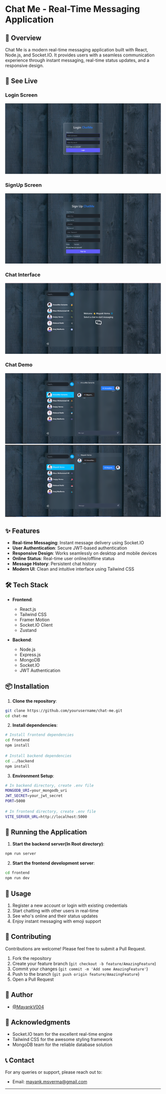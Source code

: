 # Chat Me - Real-Time Messaging Application


## 🚀 Overview

Chat Me is a modern real-time messaging application built with React, Node.js, and Socket.IO. It provides users with a seamless communication experience through instant messaging, real-time status updates, and a responsive design.

## 👀 See Live

### Login Screen
![Login Screen](screenshots/login.png)
### SignUp Screen
![SignUp Screen](screenshots/signup.png)

### Chat Interface
![Chat Interface](screenshots/chat.png)

### Chat Demo
![Chat Interface](screenshots/chat1.png) ![Chat Interface](screenshots/chat2.png)


## ✨ Features

- **Real-time Messaging**: Instant message delivery using Socket.IO
- **User Authentication**: Secure JWT-based authentication
- **Responsive Design**: Works seamlessly on desktop and mobile devices
- **Online Status**: Real-time user online/offline status
- **Message History**: Persistent chat history
- **Modern UI**: Clean and intuitive interface using Tailwind CSS


## 🛠️ Tech Stack

- **Frontend**:
  - React.js
  - Tailwind CSS
  - Framer Motion
  - Socket.IO Client
  - Zustand

- **Backend**:
  - Node.js
  - Express.js
  - MongoDB
  - Socket.IO
  - JWT Authentication

## 📦 Installation

1. **Clone the repository**:
```bash
git clone https://github.com/yourusername/chat-me.git
cd chat-me
```

2. **Install dependencies**:
```bash
# Install frontend dependencies
cd frontend
npm install

# Install backend dependencies
cd ../backend
npm install
```

3. **Environment Setup**:
```bash
# In backend directory, create .env file
MONGODB_URI=your_mongodb_uri
JWT_SECRET=your_jwt_secret
PORT=5000

# In frontend directory, create .env file
VITE_SERVER_URL=http://localhost:5000
```

## 🚀 Running the Application

1. **Start the backend server(In Root directory)**:
```bash
npm run server
```

2. **Start the frontend development server**:
```bash
cd frontend
npm run dev
```

## 📱 Usage

1. Register a new account or login with existing credentials
2. Start chatting with other users in real-time
3. See who's online and their status updates
4. Enjoy instant messaging with emoji support

## 🤝 Contributing

Contributions are welcome! Please feel free to submit a Pull Request.

1. Fork the repository
2. Create your feature branch (`git checkout -b feature/AmazingFeature`)
3. Commit your changes (`git commit -m 'Add some AmazingFeature'`)
4. Push to the branch (`git push origin feature/AmazingFeature`)
5. Open a Pull Request

## 👥 Author

- [@MayankV004](https://github.com/MayankV004)

## 🙏 Acknowledgments

- Socket.IO team for the excellent real-time engine
- Tailwind CSS for the awesome styling framework
- MongoDB team for the reliable database solution

## 📞 Contact

For any queries or support, please reach out to:
- Email: mayank.msverma@gmail.com


---